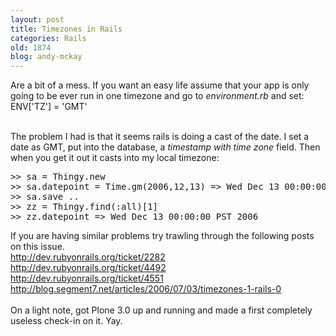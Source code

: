 ```yaml
---
layout: post
title: Timezones in Rails
categories: Rails
old: 1874
blog: andy-mckay
---
```

Are a bit of a mess. If you want an easy life assume that your app is only going to be ever run in one timezone and go to <em>environment.rb</em> and set:  ENV[&#39;TZ&#39;] = &#39;GMT&#39;&nbsp; <div><br /></div><div>The problem I had is that it seems rails is doing a cast of the date. I set a date as GMT, put into the database, a <em>timestamp with time zone</em> field. Then when you get it out it casts into my local timezone:  </div>
<pre>
>> sa = Thingy.new
>> sa.datepoint = Time.gm(2006,12,13) => Wed Dec 13 00:00:00 UTC 2006
>> sa.save ..
>> zz = Thingy.find(:all)[1]
>> zz.datepoint => Wed Dec 13 00:00:00 PST 2006
</pre>
<div>If you are having similar problems try trawling through the following posts on this issue. <a href="http://dev.rubyonrails.org/ticket/2282" target="_blank"></a></div><div><a href="http://dev.rubyonrails.org/ticket/2282" target="_blank">http://dev.rubyonrails.org/ticket/2282</a></div><div> <a href="http://dev.rubyonrails.org/ticket/4492" target="_blank">http://dev.rubyonrails.org/ticket/4492</a></div><div> <a href="http://dev.rubyonrails.org/ticket/4551" target="_blank">http://dev.rubyonrails.org/ticket/4551</a></div><div> <a href="http://blog.segment7.net/articles/2006/07/03/timezones-1-rails-0" target="_blank">http://blog.segment7.net/articles/2006/07/03/timezones-1-rails-0</a>&nbsp; </div><div><br /></div><div>On a light note, got Plone 3.0 up and running and made a first completely useless check-in on it. Yay.</div>